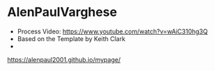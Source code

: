 # AlenPaulVarghese
- Process Video: https://www.youtube.com/watch?v=wAiC310hg3Q
- Based on the Template by Keith Clark
- 
https://alenpaul2001.github.io/mypage/
